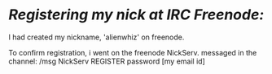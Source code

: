 # ***Registering my nick at IRC Freenode:*** 

I had created my nickname, 'alienwhiz' on freenode.

To confirm registration, i went on the freenode NickServ. messaged in the channel: /msg NickServ REGISTER password [my email id]
